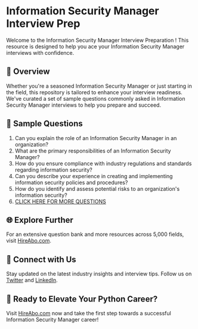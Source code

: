 # Information Security Manager Interview Prep

Welcome to the Information Security Manager Interview Preparation ! This resource is designed to help you ace your Information Security Manager interviews with confidence.

## 🚀 Overview

Whether you're a seasoned Information Security Manager or just starting in the field, this repository is tailored to enhance your interview readiness. We've curated a set of sample questions commonly asked in Information Security Manager interviews to help you prepare and succeed.

## 📝 Sample Questions

1. Can you explain the role of an Information Security Manager in an organization?
2. What are the primary responsibilities of an Information Security Manager?
3. How do you ensure compliance with industry regulations and standards regarding information security?
4. Can you describe your experience in creating and implementing information security policies and procedures?
5. How do you identify and assess potential risks to an organization's information security?
6. [CLICK HERE FOR MORE QUESTIONS](https://hireabo.com/job/0_2_8/Information%20Security%20Manager)

## 🌐 Explore Further

For an extensive question bank and more resources across 5,000 fields, visit [HireAbo.com](https://www.hireabo.com).

## 📱 Connect with Us

Stay updated on the latest industry insights and interview tips. Follow us on [Twitter](https://twitter.com/hireabo) and [LinkedIn](https://www.linkedin.com/in/hire-abo-3609972a8/).

## 🚀 Ready to Elevate Your Python Career?

Visit [HireAbo.com](https://www.hireabo.com) now and take the first step towards a successful Information Security Manager career!